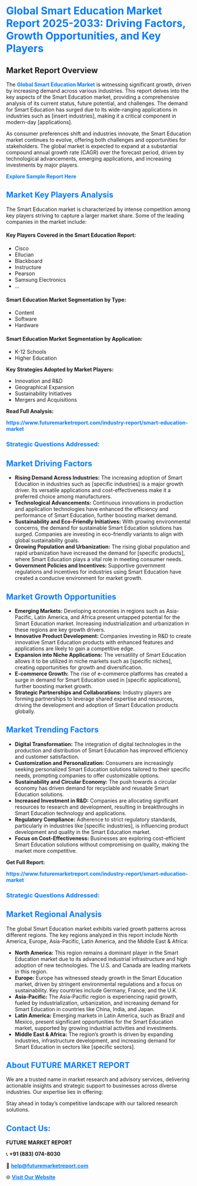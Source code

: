 <h1 style="color: #007BFF;">Global Smart Education Market Report 2025-2033: Driving Factors, Growth Opportunities, and Key Players</h1>

<section id="overview">
<h2>Market Report Overview</h2>
<p>The <a href="https://www.futuremarketreport.com/industry-report/smart-education-market" style="color: #007BFF; text-decoration: none;"><strong>Global Smart Education Market</strong></a> is witnessing significant growth, driven by increasing demand across various industries. This report delves into the key aspects of the Smart Education market, providing a comprehensive analysis of its current status, future potential, and challenges. The demand for Smart Education has surged due to its wide-ranging applications in industries such as [insert industries], making it a critical component in modern-day [applications].</p>
<p>As consumer preferences shift and industries innovate, the Smart Education market continues to evolve, offering both challenges and opportunities for stakeholders. The global market is expected to expand at a substantial compound annual growth rate (CAGR) over the forecast period, driven by technological advancements, emerging applications, and increasing investments by major players.</p>
</section>

<section id="overview">
<p><a href="https://www.futuremarketreport.com/request-sample/reportId=96812" style="color: #007BFF; text-decoration: none;"><strong>Explore Sample Report Here</strong></a></p>
</section>

<section id="key-players">
<h2 style="color: #007BFF;">Market Key Players Analysis</h2>
<p>The Smart Education market is characterized by intense competition among key players striving to capture a larger market share. Some of the leading companies in the market include:</p>
<h4>Key Players Covered in the Smart Education Report:</h4>
<ul><li>Cisco</li><li>Ellucian</li><li>Blackboard</li><li>Instructure</li><li>Pearson</li><li>Samsung Electronics</li><li>...</li></ul>
<h4>Smart Education Market Segmentation by Type:</h4>
<ul><li>Content</li><li>Software</li><li>Hardware</li></ul>

<h4>Smart Education Market Segmentation by Application:</h4>
<ul><li>K-12 Schools</li><li>Higher Education</li></ul>
<p><strong>Key Strategies Adopted by Market Players:</strong></p>
<ul>
<li>Innovation and R&D</li>
<li>Geographical Expansion</li>
<li>Sustainability Initiatives</li>
<li>Mergers and Acquisitions</li>
</ul>
</section>

<section>
<p><strong>Read Full Analysis: </strong></p><a href="https://www.futuremarketreport.com/industry-report/smart-education-market" style="color: #007BFF; text-decoration: none;"><strong>https://www.futuremarketreport.com/industry-report/smart-education-market</strong></a>
<h3 style="color: #007BFF;">Strategic Questions Addressed:</h3>
</section>

<section id="driving-factors">
<h2 style="color: #007BFF;">Market Driving Factors</h2>
<ul>
<li><strong>Rising Demand Across Industries:</strong> The increasing adoption of Smart Education in industries such as [specific industries] is a major growth driver. Its versatile applications and cost-effectiveness make it a preferred choice among manufacturers.</li>
<li><strong>Technological Advancements:</strong> Continuous innovations in production and application technologies have enhanced the efficiency and performance of Smart Education, further boosting market demand.</li>
<li><strong>Sustainability and Eco-Friendly Initiatives:</strong> With growing environmental concerns, the demand for sustainable Smart Education solutions has surged. Companies are investing in eco-friendly variants to align with global sustainability goals.</li>
<li><strong>Growing Population and Urbanization:</strong> The rising global population and rapid urbanization have increased the demand for [specific products], where Smart Education plays a vital role in meeting consumer needs.</li>
<li><strong>Government Policies and Incentives:</strong> Supportive government regulations and incentives for industries using Smart Education have created a conducive environment for market growth.</li>
</ul>
</section>

<section id="growth-opportunities">
<h2 style="color: #007BFF;">Market Growth Opportunities</h2>
<ul>
<li><strong>Emerging Markets:</strong> Developing economies in regions such as Asia-Pacific, Latin America, and Africa present untapped potential for the Smart Education market. Increasing industrialization and urbanization in these regions are key growth drivers.</li>
<li><strong>Innovative Product Development:</strong> Companies investing in R&D to create innovative Smart Education products with enhanced features and applications are likely to gain a competitive edge.</li>
<li><strong>Expansion into Niche Applications:</strong> The versatility of Smart Education allows it to be utilized in niche markets such as [specific niches], creating opportunities for growth and diversification.</li>
<li><strong>E-commerce Growth:</strong> The rise of e-commerce platforms has created a surge in demand for Smart Education used in [specific applications], further boosting market growth.</li>
<li><strong>Strategic Partnerships and Collaborations:</strong> Industry players are forming partnerships to leverage shared expertise and resources, driving the development and adoption of Smart Education products globally.</li>
</ul>
</section>

<section id="trending-factors">
<h2 style="color: #007BFF;">Market Trending Factors</h2>
<ul>
<li><strong>Digital Transformation:</strong> The integration of digital technologies in the production and distribution of Smart Education has improved efficiency and customer satisfaction.</li>
<li><strong>Customization and Personalization:</strong> Consumers are increasingly seeking personalized Smart Education solutions tailored to their specific needs, prompting companies to offer customizable options.</li>
<li><strong>Sustainability and Circular Economy:</strong> The push towards a circular economy has driven demand for recyclable and reusable Smart Education solutions.</li>
<li><strong>Increased Investment in R&D:</strong> Companies are allocating significant resources to research and development, resulting in breakthroughs in Smart Education technology and applications.</li>
<li><strong>Regulatory Compliance:</strong> Adherence to strict regulatory standards, particularly in industries like [specific industries], is influencing product development and quality in the Smart Education market.</li>
<li><strong>Focus on Cost-Effectiveness:</strong> Businesses are exploring cost-efficient Smart Education solutions without compromising on quality, making the market more competitive.</li>
</ul>
</section>

<section>
<p><strong>Get Full Report: </strong></p><a href="https://www.futuremarketreport.com/industry-report/smart-education-market" style="color: #007BFF; text-decoration: none;"><strong>https://www.futuremarketreport.com/industry-report/smart-education-market</strong></a>
<h3 style="color: #007BFF;">Strategic Questions Addressed:</h3>
</section>


<section id="regional-analysis">
<h2 style="color: #007BFF;">Market Regional Analysis</h2>
<p>The global Smart Education market exhibits varied growth patterns across different regions. The key regions analyzed in this report include North America, Europe, Asia-Pacific, Latin America, and the Middle East & Africa:</p>
<ul>
<li><strong>North America:</strong> This region remains a dominant player in the Smart Education market due to its advanced industrial infrastructure and high adoption of new technologies. The U.S. and Canada are leading markets in this region.</li>
<li><strong>Europe:</strong> Europe has witnessed steady growth in the Smart Education market, driven by stringent environmental regulations and a focus on sustainability. Key countries include Germany, France, and the U.K.</li>
<li><strong>Asia-Pacific:</strong> The Asia-Pacific region is experiencing rapid growth, fueled by industrialization, urbanization, and increasing demand for Smart Education in countries like China, India, and Japan.</li>
<li><strong>Latin America:</strong> Emerging markets in Latin America, such as Brazil and Mexico, present significant opportunities for the Smart Education market, supported by growing industrial activities and investments.</li>
<li><strong>Middle East & Africa:</strong> The region’s growth is driven by expanding industries, infrastructure development, and increasing demand for Smart Education in sectors like [specific sectors].</li>
</ul>
</section>

<footer>
<h2 style="color: #007BFF;">About FUTURE MARKET REPORT</h2>
<p>We are a trusted name in market research and advisory services, delivering actionable insights and strategic support to businesses across diverse industries. Our expertise lies in offering:</p>

<p>Stay ahead in today’s competitive landscape with our tailored research solutions.</p>

<h2 style="color: #007BFF;">Contact Us:</h2>
<p><strong>FUTURE MARKET REPORT</strong></p>
<p>📞 <strong>+91 (883) 074-8030</strong></p>
<p>📧 <strong><a href="mailto:help@futuremarketreport.com" style="color: #007BFF;">help@futuremarketreport.com</a></strong></p>
<p>🌐 <strong><a href="https://www.futuremarketreport.com/" style="color: #007BFF;">Visit Our Website</a></strong></p>
</footer>